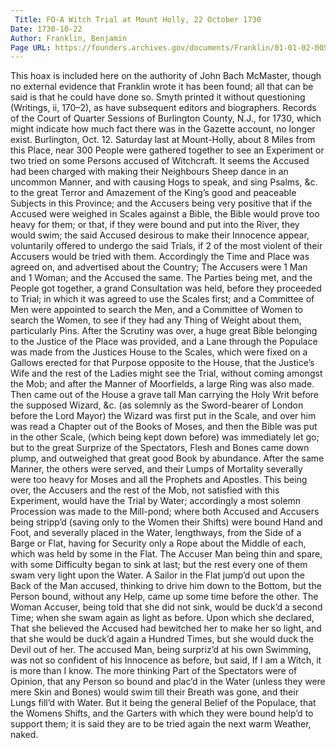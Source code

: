 ```yaml
---
 Title: FO-A Witch Trial at Mount Holly, 22 October 1730
Date: 1730-10-22
Author: Franklin, Benjamin
Page URL: https://founders.archives.gov/documents/Franklin/01-01-02-0056
---
```


This hoax is included here on the authority of John Bach McMaster, though no external evidence that Franklin wrote it has been found; all that can be said is that he could have done so. Smyth printed it without questioning (Writings, ii, 170–2), as have subsequent editors and biographers. Records of the Court of Quarter Sessions of Burlington County, N.J., for 1730, which might indicate how much fact there was in the Gazette account, no longer exist.
 Burlington, Oct. 12. Saturday last at Mount-Holly, about 8 Miles from this Place, near 300 People were gathered together to see an Experiment or two tried on some Persons accused of Witchcraft. It seems the Accused had been charged with making their Neighbours Sheep dance in an uncommon Manner, and with causing Hogs to speak, and sing Psalms, &c. to the great Terror and Amazement of the King’s good and peaceable Subjects in this Province; and the Accusers being very positive that if the Accused were weighed in Scales against a Bible, the Bible would prove too heavy for them; or that, if they were bound and put into the River, they would swim; the said Accused desirous to make their Innocence appear, voluntarily offered to undergo the said Trials, if 2 of the most violent of their Accusers would be tried with them. Accordingly the Time and Place was agreed on, and advertised about the Country; The Accusers were 1 Man and 1 Woman; and the Accused the same. The Parties being met, and the People got together, a grand Consultation was held, before they proceeded to Trial; in which it was agreed to use the Scales first; and a Committee of Men were appointed to search the Men, and a Committee of Women to search the Women, to see if they had any Thing of Weight about them, particularly Pins. After the Scrutiny was over, a huge great Bible belonging to the Justice of the Place was provided, and a Lane through the Populace was made from the Justices House to the Scales, which were fixed on a Gallows erected for that Purpose opposite to the House, that the Justice’s Wife and the rest of the Ladies might see the Trial, without coming amongst the Mob; and after the Manner of Moorfields, a large Ring was also made. Then came out of the House a grave tall Man carrying the Holy Writ before the supposed Wizard, &c. (as solemnly as the Sword-bearer of London before the Lord Mayor) the Wizard was first put in the Scale, and over him was read a Chapter out of the Books of Moses, and then the Bible was put in the other Scale, (which being kept down before) was immediately let go; but to the great Surprize of the Spectators, Flesh and Bones came down plump, and outweighed that great good Book by abundance. After the same Manner, the others were served, and their Lumps of Mortality severally were too heavy for Moses and all the Prophets and Apostles. This being over, the Accusers and the rest of the Mob, not satisfied with this Experiment, would have the Trial by Water; accordingly a most solemn Procession was made to the Mill-pond; where both Accused and Accusers being stripp’d (saving only to the Women their Shifts) were bound Hand and Foot, and severally placed in the Water, lengthways, from the Side of a Barge or Flat, having for Security only a Rope about the Middle of each, which was held by some in the Flat. The Accuser Man being thin and spare, with some Difficulty began to sink at last; but the rest every one of them swam very light upon the Water. A Sailor in the Flat jump’d out upon the Back of the Man accused, thinking to drive him down to the Bottom, but the Person bound, without any Help, came up some time before the other. The Woman Accuser, being told that she did not sink, would be duck’d a second Time; when she swam again as light as before. Upon which she declared, That she believed the Accused had bewitched her to make her so light, and that she would be duck’d again a Hundred Times, but she would duck the Devil out of her. The accused Man, being surpriz’d at his own Swimming, was not so confident of his Innocence as before, but said, If I am a Witch, it is more than I know. The more thinking Part of the Spectators were of Opinion, that any Person so bound and plac’d in the Water (unless they were mere Skin and Bones) would swim till their Breath was gone, and their Lungs fill’d with Water. But it being the general Belief of the Populace, that the Womens Shifts, and the Garters with which they were bound help’d to support them; it is said they are to be tried again the next warm Weather, naked.


